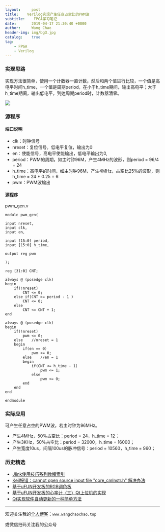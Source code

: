 ```yaml
---
layout:     post
title:    Verilog实现产生任意占空比的PWM波
subtitle:	 FPGA学习笔记
date:       2019-04-17 21:30:40 +0800
author:     Wang Chao
header-img: img/bg3.jpg
catalog:    true
tag:
    - FPGA
    - Verilog
---
```


### 实现思路

实现方法很简单，使用一个计数器一直计数，然后和两个值进行比较，一个值是高电平时间h_time，一个值是周期period，在小于h_time期间，输出高电平；大于h_time期间，输出低电平，到达周期period时，计数器清零。

![](https://wcc-blog.oss-cn-beijing.aliyuncs.com/img/FPGA/1_PWM_GEN.jpg)

### 源程序

#### 端口说明

- clk：时钟信号
- nreset：复位信号，低电平复位，输出为0
- en：使能信号，高电平使能输出，低电平输出为0,
- period：PWM的周期，如主时钟96M，产生4MHz的波形，则period = 96/4 = 24
- h_time：高电平的时间，如主时钟96M，产生4MHz，占空比25%的波形，则h_time = 24 * 0.25 = 6
- pwm：PWM波输出

#### 源程序

pwm_gen.v

	module pwm_gen(
	
	input nreset,
	input clk,
	input en,
	
	input [15:0] period,
	input [15:0] h_time,
	
	output reg pwm
	
	);
	
	reg [31:0] CNT;
	
	always @ (posedge clk)
	begin
		if(!nreset)
			CNT <= 0;
		else if(CNT >= period - 1 )
			CNT <= 0;
		else
			CNT <= CNT + 1;
	end
	
	always @ (posedge clk)
	begin
		if(!nreset)
			pwm <= 0;
	    else    //nreset = 1
	    begin
	        if(en == 0)
	            pwm <= 0;
	        else    //en = 1
	        begin
	            if(CNT <= h_time - 1)
	                pwm <= 1;
	            else
	                pwm <= 0;
	        end
	    end
	end
	
	endmodule 

### 实际应用

可产生任意占空的PWM波，若主时钟为96MHz。

- 产生4MHz，50%占空比：period = 24，h_time = 12；
- 产生3KHz，50%占空比：period = 32000，h_time = 16000；
- 产生宽度10us，间隔100us的脉冲信号：period = 10560，h_time = 960；

### 历史精选

- [Jlink使用技巧系列教程索引](http://www.wangchaochao.top/2019/01/17/Jlink-series/)
- [Keil报错：cannot open source input file "core_cmInstr.h" 解决办法](http://www.wangchaochao.top/2019/03/09/uFun-0/)
- [基于uFUN开发板的RGB调色板](http://www.wangchaochao.top/2019/04/06/uFun-7/)
- [基于uFUN开发板的心率计（三）Qt上位机的实现](http://www.wangchaochao.top/2019/04/05/uFun-6/)
- [Qt实现软件自动更新的一种简单方法](http://www.wangchaochao.top/2019/03/31/Qt-Update/)

--------

欢迎关注我的[个人博客](http://www.wangchaochao.top)：`www.wangchaochao.top`

或微信扫码关注我的公众号
